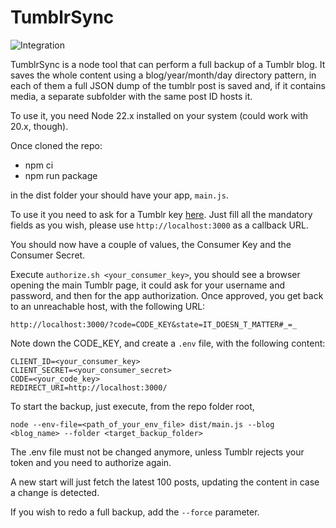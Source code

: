 # TumblrSync

![Integration](https://github.com/paperoga-dev/TumblrSync/actions/workflows/node.js.yml/badge.svg?event=push)

TumblrSync is a node tool that can perform a full backup of a Tumblr blog. It saves the whole content using a blog/year/month/day directory pattern, in each of them a full JSON dump of the tumblr post is saved and, if it contains media, a separate subfolder with the same post ID hosts it.

To use it, you need Node 22.x installed on your system (could work with 20.x, though).

Once cloned the repo:

- npm ci
- npm run package

in the dist folder your should have your app, `main.js`.

To use it you need to ask for a Tumblr key [here](https://www.tumblr.com/oauth/apps). Just fill all the mandatory fields as you wish, please use `http://localhost:3000` as a callback URL.

You should now have a couple of values, the Consumer Key and the Consumer Secret.

Execute `authorize.sh <your_consumer_key>`, you should see a browser opening the main Tumblr page, it could ask for your username and password, and then for the app authorization. Once approved, you get back to an unreachable host, with the following URL:

`http://localhost:3000/?code=CODE_KEY&state=IT_DOESN_T_MATTER#_=_`

Note down the CODE_KEY, and create a `.env` file, with the following content:

```text
CLIENT_ID=<your_consumer_key>
CLIENT_SECRET=<your_consumer_secret>
CODE=<your_code_key>
REDIRECT_URI=http://localhost:3000/
```

To start the backup, just execute, from the repo folder root,

`node --env-file=<path_of_your_env_file> dist/main.js --blog <blog_name> --folder <target_backup_folder>`

The .env file must not be changed anymore, unless Tumblr rejects your token and you need to authorize again.

A new start will just fetch the latest 100 posts, updating the content in case a change is detected.

If you wish to redo a full backup, add the `--force` parameter.

